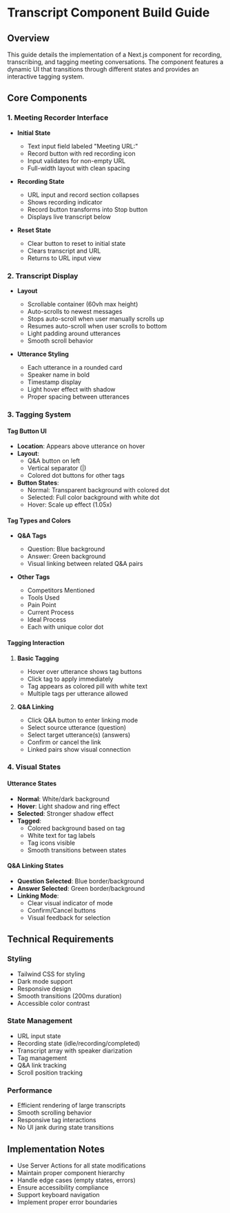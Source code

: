 # Transcript Component Build Guide

## Overview
This guide details the implementation of a Next.js component for recording, transcribing, and tagging meeting conversations. The component features a dynamic UI that transitions through different states and provides an interactive tagging system.

## Core Components

### 1. Meeting Recorder Interface
- **Initial State**
  - Text input field labeled "Meeting URL:"
  - Record button with red recording icon
  - Input validates for non-empty URL
  - Full-width layout with clean spacing

- **Recording State**
  - URL input and record section collapses
  - Shows recording indicator
  - Record button transforms into Stop button
  - Displays live transcript below

- **Reset State**
  - Clear button to reset to initial state
  - Clears transcript and URL
  - Returns to URL input view

### 2. Transcript Display
- **Layout**
  - Scrollable container (60vh max height)
  - Auto-scrolls to newest messages
  - Stops auto-scroll when user manually scrolls up
  - Resumes auto-scroll when user scrolls to bottom
  - Light padding around utterances
  - Smooth scroll behavior

- **Utterance Styling**
  - Each utterance in a rounded card
  - Speaker name in bold
  - Timestamp display
  - Light hover effect with shadow
  - Proper spacing between utterances

### 3. Tagging System

#### Tag Button UI
- **Location**: Appears above utterance on hover
- **Layout**:
  - Q&A button on left
  - Vertical separator (|)
  - Colored dot buttons for other tags
- **Button States**:
  - Normal: Transparent background with colored dot
  - Selected: Full color background with white dot
  - Hover: Scale up effect (1.05x)

#### Tag Types and Colors
- **Q&A Tags**
  - Question: Blue background
  - Answer: Green background
  - Visual linking between related Q&A pairs

- **Other Tags**
  - Competitors Mentioned
  - Tools Used
  - Pain Point
  - Current Process
  - Ideal Process
  - Each with unique color dot

#### Tagging Interaction
1. **Basic Tagging**
   - Hover over utterance shows tag buttons
   - Click tag to apply immediately
   - Tag appears as colored pill with white text
   - Multiple tags per utterance allowed

2. **Q&A Linking**
   - Click Q&A button to enter linking mode
   - Select source utterance (question)
   - Select target utterance(s) (answers)
   - Confirm or cancel the link
   - Linked pairs show visual connection

### 4. Visual States

#### Utterance States
- **Normal**: White/dark background
- **Hover**: Light shadow and ring effect
- **Selected**: Stronger shadow effect
- **Tagged**: 
  - Colored background based on tag
  - White text for tag labels
  - Tag icons visible
  - Smooth transitions between states

#### Q&A Linking States
- **Question Selected**: Blue border/background
- **Answer Selected**: Green border/background
- **Linking Mode**: 
  - Clear visual indicator of mode
  - Confirm/Cancel buttons
  - Visual feedback for selection

## Technical Requirements

### Styling
- Tailwind CSS for styling
- Dark mode support
- Responsive design
- Smooth transitions (200ms duration)
- Accessible color contrast

### State Management
- URL input state
- Recording state (idle/recording/completed)
- Transcript array with speaker diarization
- Tag management
- Q&A link tracking
- Scroll position tracking

### Performance
- Efficient rendering of large transcripts
- Smooth scrolling behavior
- Responsive tag interactions
- No UI jank during state transitions

## Implementation Notes
- Use Server Actions for all state modifications
- Maintain proper component hierarchy
- Handle edge cases (empty states, errors)
- Ensure accessibility compliance
- Support keyboard navigation
- Implement proper error boundaries
